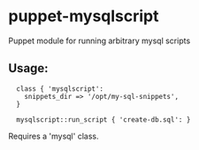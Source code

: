 puppet-mysqlscript
==================

Puppet module for running arbitrary mysql scripts


## Usage:

```
  class { 'mysqlscript':
    snippets_dir => '/opt/my-sql-snippets',
  }

  mysqlscript::run_script { 'create-db.sql': }
```

Requires a 'mysql' class.
